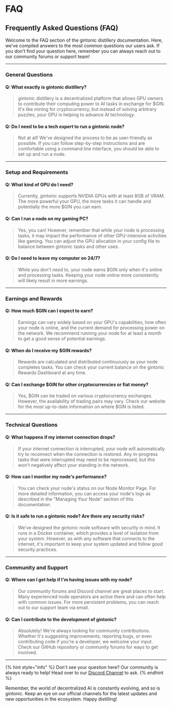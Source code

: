 # FAQ

## Frequently Asked Questions (FAQ)

Welcome to the FAQ section of the gintonic distillery documentation. Here, we've compiled answers to the most common questions our users ask. If you don't find your question here, remember you can always reach out to our community forums or support team!

***

### General Questions

#### Q: What exactly is gintonic distillery?

> gintonic distillery is a decentralized platform that allows GPU owners to contribute their computing power to AI tasks in exchange for $GIN. It's like mining for cryptocurrency, but instead of solving arbitrary puzzles, your GPU is helping to advance AI technology.

#### Q: Do I need to be a tech expert to run a gintonic node?

> Not at all! We've designed the process to be as user-friendly as possible. If you can follow step-by-step instructions and are comfortable using a command line interface, you should be able to set up and run a node.

***

### Setup and Requirements

#### Q: What kind of GPU do I need?

> Currently, gintonic supports NVIDIA GPUs with at least 8GB of VRAM. The more powerful your GPU, the more tasks it can handle and potentially the more $GIN you can earn.

#### Q: Can I run a node on my gaming PC?

> Yes, you can! However, remember that while your node is processing tasks, it may impact the performance of other GPU-intensive activities like gaming. You can adjust the GPU allocation in your config file to balance between gintonic tasks and other uses.

#### Q: Do I need to leave my computer on 24/7?

> While you don't _need_ to, your node earns $GIN only when it's online and processing tasks. Keeping your node online more consistently will likely result in more earnings.

***

### Earnings and Rewards

#### Q: How much $GIN can I expect to earn?

> Earnings can vary widely based on your GPU's capabilities, how often your node is online, and the current demand for processing power on the network. We recommend running your node for at least a month to get a good sense of potential earnings.

#### Q: When do I receive my $GIN rewards?

> Rewards are calculated and distributed continuously as your node completes tasks. You can check your current balance on the gintonic Rewards Dashboard at any time.

#### Q: Can I exchange $GIN for other cryptocurrencies or fiat money?

> Yes, $GIN can be traded on various cryptocurrency exchanges. However, the availability of trading pairs may vary. Check our website for the most up-to-date information on where $GIN is listed.

***

### Technical Questions

#### Q: What happens if my internet connection drops?

> If your internet connection is interrupted, your node will automatically try to reconnect when the connection is restored. Any in-progress tasks that were interrupted may need to be reprocessed, but this won't negatively affect your standing in the network.

#### Q: How can I monitor my node's performance?

> You can check your node's status on our Node Monitor Page. For more detailed information, you can access your node's logs as described in the "Managing Your Node" section of this documentation.

#### Q: Is it safe to run a gintonic node? Are there any security risks?

> We've designed the gintonic node software with security in mind. It runs in a Docker container, which provides a level of isolation from your system. However, as with any software that connects to the internet, it's important to keep your system updated and follow good security practices.

***

### Community and Support

#### Q: Where can I get help if I'm having issues with my node?

> Our community forums and Discord channel are great places to start. Many experienced node operators are active there and can often help with common issues. For more persistent problems, you can reach out to our support team via email.

#### Q: Can I contribute to the development of gintonic?

> Absolutely! We're always looking for community contributions. Whether it's suggesting improvements, reporting bugs, or even contributing code if you're a developer, we welcome your input. Check our GitHub repository or community forums for ways to get involved.

***

{% hint style="info" %}
Don't see your question here? Our community is always ready to help! Head over to our [Discord Channel](https://discord.gg/sGkz4RHz) to ask.&#x20;
{% endhint %}

Remember, the world of decentralized AI is constantly evolving, and so is gintonic. Keep an eye on our official channels for the latest updates and new opportunities in the ecosystem. Happy distilling!
